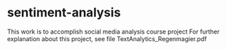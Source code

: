 # sentiment-analysis
This work is to accomplish social media analysis course project
For further explanation about this project, see file TextAnalytics_Regenmagier.pdf
